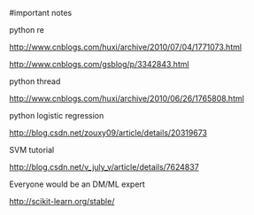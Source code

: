 #important notes

python re

http://www.cnblogs.com/huxi/archive/2010/07/04/1771073.html

http://www.cnblogs.com/gsblog/p/3342843.html

python thread

http://www.cnblogs.com/huxi/archive/2010/06/26/1765808.html


python logistic regression

http://blog.csdn.net/zouxy09/article/details/20319673

SVM tutorial

http://blog.csdn.net/v_july_v/article/details/7624837


Everyone would be an DM/ML expert

http://scikit-learn.org/stable/
